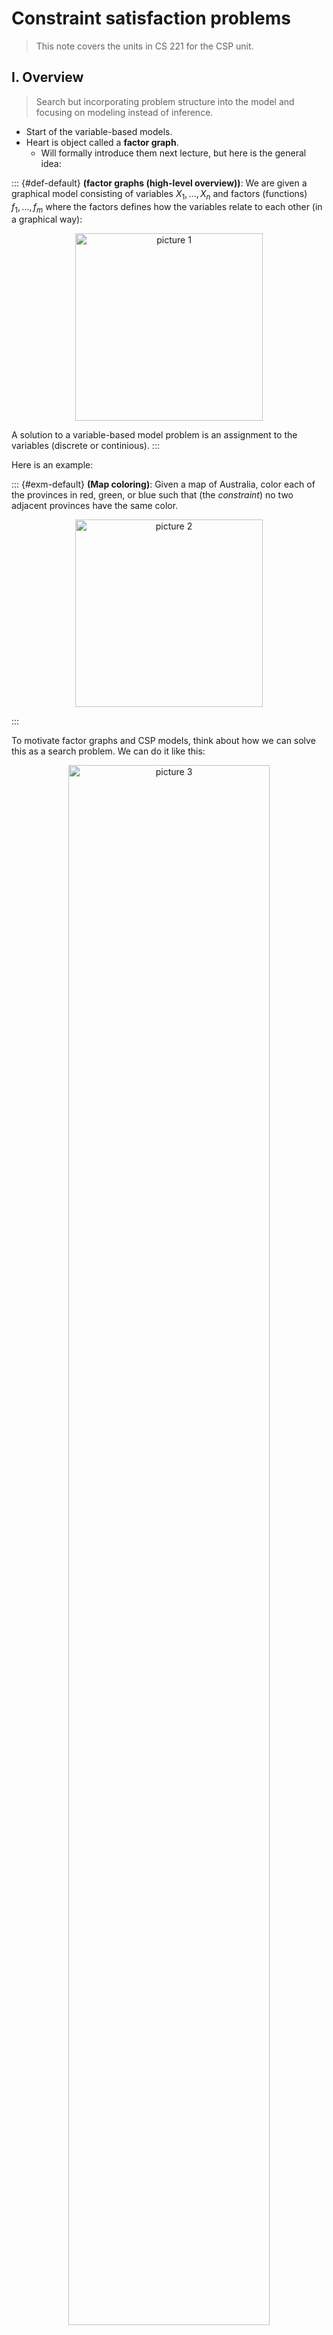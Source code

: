 # Constraint satisfaction problems

> This note covers the units in CS 221 for the CSP unit. 


## I. Overview 

> Search but incorporating problem structure into the model and focusing on modeling instead of inference. 

- Start of the variable-based models. 
- Heart is object called a **factor graph**. 
  - Will formally introduce them next lecture, but here is the general idea: 

 
::: {#def-default}
**(factor graphs (high-level overview))**: We are given a graphical model consisting of variables $X_1,...,X_n$ and factors (functions) $f_1,...,f_m$ where the factors defines how the variables relate to each other (in a graphical way): 
<p align='center'>
    <img alt="picture 1" src="https://cdn.jsdelivr.net/gh/minimatest/vscode-images/images/1c1f4adf14a6be608537a8a6e00b7928dbb14b36f0b27079866946645e8992d6.png" width="300" />  
</p>

A solution to a variable-based model problem is an assignment to the variables (discrete or continious). 
:::

 

Here is an example: 

 
::: {#exm-default}
**(Map coloring)**: Given a map of Australia, color each of the provinces in red, green, or blue such that (the *constraint*) no two adjacent provinces have the same color. 

<p align='center'>
    <img alt="picture 2" src="https://cdn.jsdelivr.net/gh/minimatest/vscode-images/images/32f641bcd187d2334296a037f9a5ca7efa327540545ba73feca3964ab5b600a6.png" width="300" />  
</p>
:::
 

To motivate factor graphs and CSP models, think about how we can solve this as a search problem. We can do it like this: 

<p align='center'>
    <img alt="picture 3" src="https://cdn.jsdelivr.net/gh/minimatest/vscode-images/images/3ca33e985b3877691d8ae1fdf8a5363c77660f33d5a57cd03cc811c1f75bccb2.png" width="80%" />  
</p>

where each leaf node defines if it satisfies the conditions and each branch explores a potential solution path. 

 
 
:::{.callout-note appearance='simple'}
**Key realization**: the search problem doesn't encompass useful information about the problem structure. For example, in this case: 

- Variable ordering doesn't affect correctness, can optimize
- Variables are interdependent in a local way, can decompose. That is, we can solve Tasmania in isolation cuz its in the ocean and then re-combine at the end to solve the entire problem. Decompose problem into subproblems.

The key realization is that by incorporating the problem structure into our solution (which search fails to incorporate), we can *speed up* the algorithm solution. 
:::

### Variable-based models

- Algorithms:
  - Constraint satisfaction problems
  - Markov networks
  - Bayesian networks
- Key uniting factor:
  - Idea of a **variable**. 
- Variable-based models is just another term for probabilistic graphical models! 
- Theory is that variables are a higher-level (Python to assembly comparison) way to model a problems ❓. 
  - Ok... this is what this means: we focus on modeling and devote the cumbersome work to the inference algorithms which allows us to focus more on modeling (unlike search). Makes more of a general framework to solve different types of problems unlike search. 
  
<p align='center'>
    <img alt="picture 4" src="https://cdn.jsdelivr.net/gh/minimatest/vscode-images/images/40ad2fb586b5444a3f648cbe537b932414218d301ae05a599720e72eaa343f0f.png" width="80%" />  
</p>


So just to summarize, the idea behind state-based models is that we model the problem as a factor graph (modeling) and then assign values to the variables (inference). 

**Example problems:**

- Vehicle routing: how to assign packages to trucks to deliver to customers. 
- Scheduling: when to schedule sports team to meet to minimize things like travel, availability of TV networks, etc. 
- School class scheduling 

The thing that is ubiqitious about this is that we aim to solve an isolated problem but with a set of constraints (hence, CSP). As you might imagine, CSP's are therefore very useful. 


**Roadmap**: 

<p align='center'>
    <img alt="picture 5" src="https://cdn.jsdelivr.net/gh/minimatest/vscode-images/images/cc06b914f1d327a8f37c22f5171d2b6eb88ccfde7d54c9187508b1cdef86de3c.png" width="60%" />  
</p>


- Definitions
- Algorithms to solve CSP's 
- Approximations to speed up the exponential cost 


## II. Definitions 

From R&N: 

<p align='center'>
    <img alt="picture 6" src="https://cdn.jsdelivr.net/gh/minimatest/vscode-images/images/abad59d0a4b3ad83c86242d7ccf009ff3019a06d202b098185c3eab82722b9ef.png" width="90%" />  
</p>


To-do: cover weights.

Note: weights make you think *globally* (due to products in calculations) while factors represent local dependencies! 

Note: factors == constraints. 

Definitions (from slides):  

<p align='center'>
    <img alt="picture 9" src="https://cdn.jsdelivr.net/gh/minimatest/vscode-images/images/39325f5f0060ad48edbab5b07b9ec6fba417c4227815abdbaa1d0815bf1c3394.png" width="50%" />  
</p>

<p align='center'>
     <img alt="picture 8" src="https://cdn.jsdelivr.net/gh/minimatest/vscode-images/images/6f512d11c74c3c39619c1aa4bb4b26850c79e85d476c0aaf3ac300d01cafdb47.png" width="35%" />  
</p>

<p align='center'>
    <img alt="picture 7" src="https://cdn.jsdelivr.net/gh/minimatest/vscode-images/images/5ba81fefb4e1162851a742e3b0624eae0d859b2b7a2839a6a116166c2de7bdda.png" width="60%" />  
</p>

